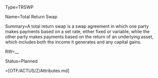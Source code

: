 Type=TRSWP

Name=Total Return Swap

Summary=A total return swap is a swap agreement in which one party makes payments based on a set rate, either fixed or variable, while the other party makes payments based on the return of an underlying asset, which includes both the income it generates and any capital gains.

RW=__

Status=Planned

=[OTF/ACTUS/Z/Attributes.md]
